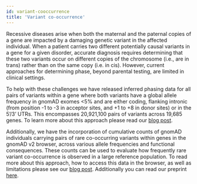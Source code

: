 ```yaml
---
id: variant-cooccurrence
title: 'Variant co-occurrence'
---
```


Recessive diseases arise when both the maternal and the paternal copies of a gene are impacted by a damaging genetic variant in the affected individual. When a patient carries two different potentially causal variants in a gene for a given disorder, accurate diagnosis requires determining that these two variants occur on different copies of the chromosome (i.e., are in trans) rather than on the same copy (i.e. in cis). However, current approaches for determining phase, beyond parental testing, are limited in clinical settings.

To help with these challenges we have released inferred phasing data for all pairs of variants within a gene where both variants have a global allele frequency in gnomAD exomes <5% and are either coding, flanking intronic (from position -1 to -3 in acceptor sites, and +1 to +8 in donor sites) or in the 5’/3’ UTRs. This encompasses 20,921,100 pairs of variants across 19,685 genes. To learn more about this approach please read our [blog post](https://gnomad.broadinstitute.org/news/2021-07-variant-co-occurrence-phasing-information-in-gnomad/).

Additionally, we have the incorporation of cumulative counts of gnomAD individuals carrying pairs of rare co-occurring variants within genes in the gnomAD v2 browser, across various allele frequencies and functional consequences. These counts can be used to evaluate how frequently rare variant co-occurrence is observed in a large reference population. To read more about this approach, how to access this data in the browser, as well as limitations please see our [blog post](https://gnomad.broadinstitute.org/news/2023-03-variant-co-occurrence-counts-by-gene-in-gnomad/). Additionally you can read our preprint [here](https://www.biorxiv.org/content/10.1101/2023.03.19.533370v2).
